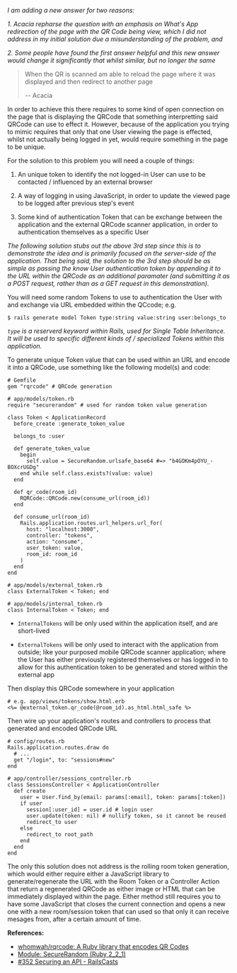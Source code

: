<!--
- [ruby on rails - How can I implement Whatsapp life QR code authentication - Stack Overflow]
  (http://stackoverflow.com/questions/42879668/how-can-i-implement-whatsapp-life-qr-code-authentication/42881593#42881593)
-->

_I am adding a new answer for two reasons:_

_1. Acacia repharse the question with an emphasis on What's App redirection of
    the page with the QR Code being view, which I did not address in my initial
    solution due a misunderstanding of the problem, and_

_2. Some people have found the first answer helpful and this new answer would
    change it significantly that whilst similar, but no longer the same_

> When the QR is scanned am able to reload the page where it was displayed and
> then redirect to another page
>
> -- Acacia

In order to achieve this there requires to some kind of open connection on the
page that is displaying the QRCode that something interpretting said QRCode can
use to effect it. However, because of the application you trying to mimic
requires that only that one User viewing the page is effected, whilst not
actually being logged in yet, would require something in the page to be unique.

For the solution to this problem you will need a couple of things:

1. An unique token to identify the not logged-in User can use to be contacted /
   influenced by an external browser

2. A way of logging in using JavaScript, in order to update the viewed page to
   be logged after previous step's event

3. Some kind of authentication Token that can be exchange between the
   application and the external QRCode scanner application, in order to
   authentication themselves as a specific User

_The following solution stubs out the above 3rd step since this is to
demonstrate the idea and is primarily focused on the server-side of the
application. That being said, the solution to the 3rd step should be as simple
as passing the know User authentication token by appending it to the URL within
the QRCode as an additional paramater (and submitting it as a POST request,
rather than as a GET request in this demonstration)._

You will need some random Tokens to use to authentication the User with and
exchange via URL embedded within the QCcode; e.g.

    $ rails generate model Token type:string value:string user:belongs_to

_`type` is a reserverd keyword within Rails, used for Single Table Inheritance.
It will be used to specific different kinds of / specialized Tokens within this
application._

To generate unique Token value that can be used within an URL and encode it
into a QRCode, use something like the following model(s) and code:

    # Gemfile
    gem "rqrcode" # QRCode generation

    # app/models/token.rb
    require "securerandom" # used for random token value generation

    class Token < ApplicationRecord
      before_create :generate_token_value

      belongs_to :user

      def generate_token_value
        begin
          self.value = SecureRandom.urlsafe_base64 #=> "b4GOKm4pOYU_-BOXcrUGDg"
        end while self.class.exists?(value: value)
      end

      def qr_code(room_id)
        RQRCode::QRCode.new(consume_url(room_id))
      end

      def consume_url(room_id)
        Rails.application.routes.url_helpers.url_for(
          host: "localhost:3000",
          controller: "tokens",
          action: "consume",
          user_token: value,
          room_id: room_id
        )
      end
    end

    # app/models/external_token.rb
    class ExternalToken < Token; end

    # app/models/internal_token.rb
    class InternalToken < Token; end

- `InternalTokens` will be only used within the application itself, and are
   short-lived

- `ExternalTokens` will be only used to interact with the application from
   outside; like your purposed mobile QRCode scanner application; where the User
   has either previously registered themselves or has logged in to allow for
   this authentication token to be generated and stored within the external app

Then display this QRCode somewhere in your application

    # e.g. app/views/tokens/show.html.erb
    <%= @external_token.qr_code(@room_id).as_html.html_safe %>

Then wire up your application's routes and controllers to process that generated
and encoded QRCode URL

    # config/routes.rb
    Rails.application.routes.draw do
      # ...
      get "/login", to: "sessions#new"
    end

    # app/controller/sessions_controller.rb
    class SessionsController < ApplicationController
      def create
        user = User.find_by(email: params[:email], token: params[:token])
        if user
          session[:user_id] = user.id # login user
          user.update(token: nil) # nullify token, so it cannot be reused
          redirect_to user
        else
          redirect_to root_path
        end
      end
    end



The only this solution does not address is the rolling room token generation,
which would either require either a JavaScript library to generate/regenerate
the URL with the Room Token or a Controller Action that return a regenerated
QRCode as either image or HTML that can be immediately displayed within the
page. Either method still requires you to have some JavaScript that closes the
current connection and opens a new one with a new room/session token that can
used so that only it can receive mesages from, after a certain amount of time.

**References:**

- [whomwah/rqrcode: A Ruby library that encodes QR Codes](https://github.com/whomwah/rqrcode)
- [Module: SecureRandom (Ruby 2_2_1)](https://ruby-doc.org/stdlib-2.2.1/libdoc/securerandom/rdoc/SecureRandom.html#method-c-urlsafe_base64)
- [#352 Securing an API - RailsCasts](http://railscasts.com/episodes/352-securing-an-api?view=asciicast)
